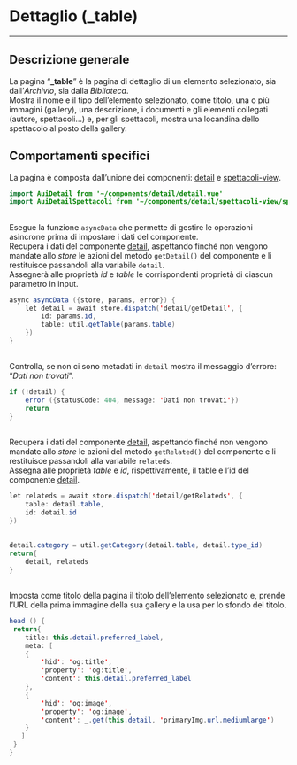 # Dettaglio (_table)  

<hr>  

## Descrizione generale  
La pagina “**_table**” è la pagina di dettaglio di un elemento selezionato, sia dall’*Archivio*, sia dalla *Biblioteca*.   
Mostra il nome e il tipo dell’elemento selezionato, come titolo, una o più immagini (gallery), una descrizione, i documenti e gli elementi collegati (autore, spettacoli…) e, per gli spettacoli, mostra una locandina dello spettacolo al posto della gallery.  

## Comportamenti specifici  
La pagina è composta dall’unione dei componenti: [detail](detail.md) e [spettacoli-view](spettacoliview.md).  


```java
import AuiDetail from '~/components/detail/detail.vue'
import AuiDetailSpettacoli from '~/components/detail/spettacoli-view/spettacoli-view.vue'
```

##

Esegue la funzione ```asyncData``` che permette di gestire le operazioni asincrone prima di impostare i dati del componente.  
Recupera i dati del componente [detail](detail.md), aspettando finché non vengono mandate allo *store* le azioni del metodo ```getDetail()``` del componente e li restituisce passandoli alla variabile ```detail```.  
Assegnerà alle proprietà *id* e *table* le corrispondenti proprietà di ciascun parametro in input.  


```java
async asyncData ({store, params, error}) {
	let detail = await store.dispatch('detail/getDetail', {
		id: params.id,
		table: util.getTable(params.table)
	}) 
}
```


##

Controlla, se non ci sono metadati in ```detail``` mostra il messaggio d’errore: “*Dati non trovati*”.  

```java
if (!detail) {
	error ({statusCode: 404, message: 'Dati non trovati'})
	return
}
```

##

Recupera i dati del componente [detail](detail.md), aspettando finché non vengono mandate allo *store* le azioni del metodo ```getRelated()``` del componente e li restituisce passandoli alla variabile ```relateds```.  
Assegna alle proprietà *table* e *id*, rispettivamente, il table e l’id del componente [detail](detail.md).  

```java
let relateds = await store.dispatch('detail/getRelateds', {
	table: detail.table,
	id: detail.id
})
```
##

```java
detail.category = util.getCategory(detail.table, detail.type_id)
return{
	detail, relateds
}

```

##

Imposta come titolo della pagina il titolo dell’elemento selezionato e, prende l’URL della prima immagine della sua gallery e la usa per lo sfondo del titolo.  


```java
head () {
 return{
 	title: this.detail.preferred_label,
 	meta: [
 	{
 		'hid': 'og:title',
 		'property': 'og:title',
 		'content': this.detail.preferred_label
 	},
 	{
 		'hid': 'og:image',
 		'property': 'og:image',
 		'content': _.get(this.detail, 'primaryImg.url.mediumlarge')
 	}
   ]
 }
}
```

